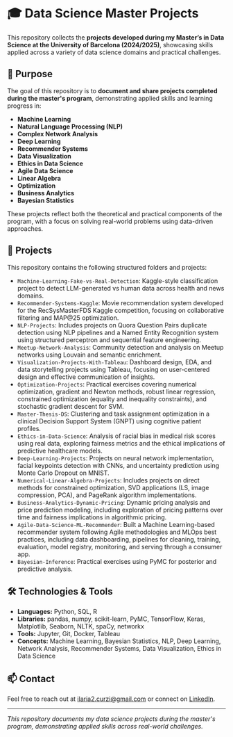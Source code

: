 # 🎓 Data Science Master Projects

This repository collects the **projects developed during my Master’s in Data Science at the University of Barcelona (2024/2025)**, showcasing skills applied across a variety of data science domains and practical challenges.

## 🎯 Purpose

The goal of this repository is to **document and share projects completed during the master's program**, demonstrating applied skills and learning progress in:

- **Machine Learning**
- **Natural Language Processing (NLP)**
- **Complex Network Analysis**
- **Deep Learning**
- **Recommender Systems**
- **Data Visualization**
- **Ethics in Data Science**
- **Agile Data Science**
- **Linear Algebra**
- **Optimization**
- **Business Analytics**
- **Bayesian Statistics**


These projects reflect both the theoretical and practical components of the program, with a focus on solving real-world problems using data-driven approaches.

## 🚀 Projects

This repository contains the following structured folders and projects:

- `Machine-Learning-Fake-vs-Real-Detection`: Kaggle-style classification project to detect LLM-generated vs human data across health and news domains.
- `Recommender-Systems-Kaggle`: Movie recommendation system developed for the RecSysMasterFDS Kaggle competition, focusing on collaborative filtering and MAP@25 optimization.
- `NLP-Projects`: Includes projects on Quora Question Pairs duplicate detection using NLP pipelines and a Named Entity Recognition system using structured perceptron and sequential feature engineering.
- `Meetup-Network-Analysis`: Community detection and analysis on Meetup networks using Louvain and semantic enrichment.
- `Visualization-Projects-With-Tableau`: Dashboard design, EDA, and data storytelling projects using Tableau, focusing on user-centered design and effective communication of insights.
- `Optimization-Projects`: Practical exercises covering numerical optimization, gradient and Newton methods, robust linear regression, constrained optimization (equality and inequality constraints), and stochastic gradient descent for SVM.
- `Master-Thesis-DS`: Clustering and task assignment optimization in a clinical Decision Support System (GNPT) using cognitive patient profiles.
- `Ethics-in-Data-Science`: Analysis of racial bias in medical risk scores using real data, exploring fairness metrics and the ethical implications of predictive healthcare models.
- `Deep-Learning-Projects`: Projects on neural network implementation, facial keypoints detection with CNNs, and uncertainty prediction using Monte Carlo Dropout on MNIST.
- `Numerical-Linear-Algebra-Projects`: Includes projects on direct methods for constrained optimization, SVD applications (LS, image compression, PCA), and PageRank algorithm implementations.
- `Business-Analytics-Dynamic-Pricing`: Dynamic pricing analysis and price prediction modeling, including exploration of pricing patterns over time and fairness implications in algorithmic pricing.
- `Agile-Data-Science-ML-Recommender`: Built a Machine Learning-based recommender system following Agile methodologies and MLOps best practices, including data dashboarding, pipelines for cleaning, training, evaluation, model registry, monitoring, and serving through a consumer app.
- `Bayesian-Inference`: Practical exercises using PyMC for posterior and predictive analysis.

## 🛠️ Technologies & Tools

- **Languages:** Python, SQL, R
- **Libraries:** pandas, numpy, scikit-learn, PyMC, TensorFlow, Keras, Matplotlib, Seaborn, NLTK, spaCy, networkx
- **Tools:** Jupyter, Git, Docker, Tableau
- **Concepts:** Machine Learning, Bayesian Statistics, NLP, Deep Learning, Network Analysis, Recommender Systems, Data Visualization, Ethics in Data Science

## 📫 Contact

Feel free to reach out at [ilaria2.curzi@gmail.com](mailto:ilaria2.curzi@gmail.com) or connect on [LinkedIn](https://www.linkedin.com/in/ilaria-curzi-10b44a186).

---

*This repository documents my data science projects during the master's program, demonstrating applied skills across real-world challenges.*


